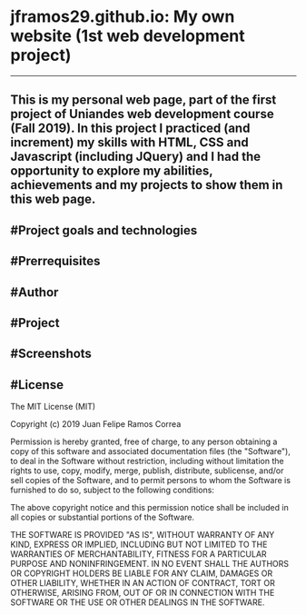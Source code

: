 # jframos29.github.io: My own website (1st web development project)
------
This is my personal web page, part of the first project of Uniandes web development course (Fall 2019). 
In this project I practiced (and increment) my skills with HTML, CSS and Javascript (including JQuery) and I had the opportunity to explore my abilities, achievements and my projects to show them in this web page.
------
#Project goals and technologies
------
#Prerrequisites
------
#Author
------
#Project
------
#Screenshots
------
#License
------
The MIT License (MIT)

Copyright (c) 2019 Juan Felipe Ramos Correa

Permission is hereby granted, free of charge, to any person obtaining a copy of this software and associated documentation files (the "Software"), to deal in the Software without restriction, including without limitation the rights to use, copy, modify, merge, publish, distribute, sublicense, and/or sell copies of the Software, and to permit persons to whom the Software is furnished to do so, subject to the following conditions:

The above copyright notice and this permission notice shall be included in all copies or substantial portions of the Software.

THE SOFTWARE IS PROVIDED "AS IS", WITHOUT WARRANTY OF ANY KIND, EXPRESS OR IMPLIED, INCLUDING BUT NOT LIMITED TO THE WARRANTIES OF MERCHANTABILITY, FITNESS FOR A PARTICULAR PURPOSE AND NONINFRINGEMENT. IN NO EVENT SHALL THE AUTHORS OR COPYRIGHT HOLDERS BE LIABLE FOR ANY CLAIM, DAMAGES OR OTHER LIABILITY, WHETHER IN AN ACTION OF CONTRACT, TORT OR OTHERWISE, ARISING FROM, OUT OF OR IN CONNECTION WITH THE SOFTWARE OR THE USE OR OTHER DEALINGS IN THE SOFTWARE.
